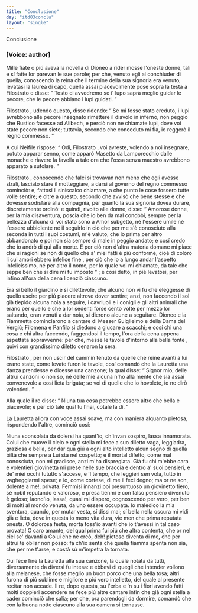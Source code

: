 ```yaml
---
title: "Conclusione"
day: "itd03conclu"
layout: "single"
---
```

<html>
 <head>
 </head>
 <body>
  <div id="d03conclu" type="conclusion" who="author">
   <head>
    Conclusione
   </head>
   <p>
    <h3>
     [Voice: author]
    </h3>
   </p>
   <p>
    <milestone id="p03970001"/>
    Mille fiate o pi&uacute; aveva la novella di Dioneo a rider mosse l'oneste donne, tali e s&iacute; fatte lor parevan le sue parole; per che, venuto egli al conchiuder di quella, conoscendo la
    <name persref="filomena" type="person">
     reina
    </name>
    che il termine della sua signoria era venuto, levatasi la laurea di capo, quella assai piacevolmente pose sopra la testa a
    <name persref="filostrato" type="person">
     Filostrato
    </name>
    e disse:
    <q direct="unspecified" who="filomena">
     Tosto ci avvedremo se i' lupo sapr&agrave; meglio guidar le pecore, che le pecore abbiano i lupi guidati.
    </q>
   </p>
   <p>
    <milestone id="p03970002"/>
    <name persref="filostrato" type="person">
     Filostrato
    </name>
    , udendo questo, disse ridendo:
    <q direct="unspecified" who="filostrato">
     Se mi fosse stato creduto, i lupi avrebbono alle pecore insegnato rimettere il diavolo in inferno, non peggio che Rustico facesse ad Alibech, e perci&ograve; non ne chiamate lupi, dove voi state pecore non siete; tuttavia, secondo che conceduto mi fia, io regger&ograve; il regno commesso.
    </q>
   </p>
   <p>
    <milestone id="p03970003"/>
    A cui
    <name persref="neifile" type="person">
     Neifile
    </name>
    rispose:
    <q direct="unspecified" who="neifile">
     Odi,
     <name persref="filostrato" type="person">
      Filostrato
     </name>
     , voi avreste, volendo a noi insegnare, potuto apparar senno, come appar&ograve;
     <name persref="masettolamporecchio">
      Masetto da Lamporecchio
     </name>
     dalle monache e riavere la favella a tale ora che l'ossa senza maestro avrebbono apparato a sufolare.
    </q>
   </p>
   <p>
    <milestone id="p03970004"/>
    <name persref="filostrato" type="person">
     Filostrato
    </name>
    , conoscendo che falci si trovavan non meno che egli avesse strali, lasciato stare il motteggiare, a darsi al governo del regno commesso cominci&ograve;: e, fattosi il siniscalco chiamare, a che punto le cose fossero tutte volle sentire; e oltre a questo, secondo che avvis&ograve; che bene stesse e che dovesse sodisfare alla compagnia, per quanto la sua signoria dovea durare, discretamente ordin&ograve;: e quindi, rivolto alle donne, disse:
    <milestone id="p03970005"/>
    <q direct="unspecified">
     Amorose donne, per la mia disaventura, poscia che io ben da mal conobbi, sempre per la bellezza d'alcuna di voi stato sono a Amor subgetto, n&eacute; l'essere umile n&eacute; l'essere ubbidiente n&eacute; il seguirlo in ci&ograve; che per me s'&egrave; conosciuto alla seconda in tutti i suoi costumi, m'&egrave; valuto, che io prima per altro abbandonato e poi non sia sempre di male in peggio andato; e cos&iacute; credo che io andr&ograve; di qui alla morte.
     <milestone id="p03970006"/>
     E per ci&ograve; non d'altra materia domane mi piace che si ragioni se non di quello che a' miei fatti &egrave; pi&uacute; conforme, cio&egrave;
     <seg type="topic">
      di coloro li cui amori ebbero infelice fine
     </seg>
     , per ci&ograve; che io a lungo andar l'aspetto infelicissimo, n&eacute; per altro il nome, per lo quale voi mi chiamate, da tale che seppe ben che si dire mi fu imposto
    </q>
    ; e cos&iacute; detto, in pi&egrave; levatosi, per infino all'ora della cena licenzi&ograve; ciascuno.
   </p>
   <p>
    <milestone id="p03970007"/>
    Era s&iacute; bello il
    <name placeref="giardinobrigata-01" type="place">
     giardino
    </name>
    e s&iacute; dilettevole, che alcuno non vi fu che eleggesse di quello uscire per pi&uacute; piacere altrove dover sentire; anzi, non faccendo il sol gi&agrave; tiepido alcuna noia a seguire, i cavriuoli e i conigli e gli altri animali che erano per quello e che a lor sedenti forse cento volte per mezzo lor saltando, eran venuti a dar noia, si dierono alcune a seguitare.
    <milestone id="p03970008"/>
    <name persref="dioneo" type="person">
     Dioneo
    </name>
    e la
    <name persref="fiammetta" type="person">
     Fiammetta
    </name>
    cominciarono a cantare di Messer Guiglielmo e della Dama del Vergi&uacute;;
    <name persref="filomena" type="person">
     Filomena
    </name>
    e
    <name persref="panfilo" type="person">
     Panfilo
    </name>
    si diedono a giucare a scacchi; e cos&iacute; chi una cosa e chi altra faccendo, fuggendosi il tempo, l'ora della cena appena aspettata sopravvenne: per che, messe le tavole d'intorno alla bella
    <name placeref="fontebrigata-01" type="place">
     fonte
    </name>
    , quivi con grandissimo diletto cenaron la sera.
   </p>
   <p>
    <milestone id="p03970009"/>
    <name persref="filostrato" type="person">
     Filostrato
    </name>
    , per non uscir del cammin tenuto da quelle che reine avanti a lui erano state, come levate furon le tavole, cos&iacute; comand&ograve; che la
    <name persref="lauretta" type="person">
     Lauretta
    </name>
    una danza prendesse e dicesse una canzone; la qual disse:
    <q direct="unspecified" who="lauretta">
     Signor mio, delle altrui canzoni io non so, n&eacute; delle mie alcuna n'ho alla mente che sia assai convenevole a cos&iacute; lieta brigata; se voi di quelle che io hovolete, io ne dir&ograve; volentieri.
    </q>
   </p>
   <p>
    <milestone id="p03970010"/>
    Alla quale il
    <name persref="filostrato" type="person">
     re
    </name>
    disse:
    <q direct="unspecified">
     Niuna tua cosa potrebbe essere altro che bella e piacevole; e per ci&ograve; tale qual tu l'hai, cotale la d&iacute;.
    </q>
   </p>
   <p>
    <milestone id="p03970011"/>
    La
    <name persref="lauretta" type="person">
     Lauretta
    </name>
    allora con voce assai soave, ma con maniera alquanto pietosa, rispondendo l'altre, cominci&ograve; cos&iacute;:
   </p>
   <div3 type="song" who="lauretta">
    <lg>
     <milestone id="p03970012"/>
     <l>
      Niuna sconsolata
     </l>
     <l>
      da dolersi ha quant'io,
     </l>
     <l>
      ch'invan sospiro, lassa innamorata.
     </l>
    </lg>
    <lg>
     <milestone id="p03970013"/>
     <l>
      Colui che muove il cielo e ogni stella
     </l>
     <l>
      mi fece a suo diletto
     </l>
     <l>
      vaga, leggiadra, graziosa e bella,
     </l>
     <l>
      per dar qua gi&uacute; a ogni alto intelletto
     </l>
     <l>
      alcun segno di quella
     </l>
     <l>
      bilt&agrave; che sempre a Lui sta nel cospetto;
     </l>
     <l>
      e il mortal difetto,
     </l>
     <l>
      come mal conosciuta,
     </l>
     <l>
      non mi gradisce, anzi m'ha dispregiata.
     </l>
    </lg>
    <lg>
     <milestone id="p03970014"/>
     <l>
      Gi&agrave; fu chi m'ebbe cara e volentieri
     </l>
     <l>
      giovinetta mi prese
     </l>
     <l>
      nelle sue braccia e dentro a' suoi pensieri,
     </l>
     <l>
      e de' miei occhi tututto s'accese,
     </l>
     <l>
      e 'l tempo, che leggieri
     </l>
     <l>
      sen vola, tutto in vagheggiarmi spese;
     </l>
     <l>
      e io, come cortese,
     </l>
     <l>
      di me il feci degno;
     </l>
     <l>
      ma or ne son, dolente a me!, privata.
     </l>
    </lg>
    <lg>
     <milestone id="p03970015"/>
     <l>
      Femmisi innanzi poi presuntuoso
     </l>
     <l>
      un giovinetto fiero,
     </l>
     <l>
      s&eacute; nobil reputando e valoroso,
     </l>
     <l>
      e presa tienmi e con falso pensiero
     </l>
     <l>
      divenuto &egrave; geloso;
     </l>
     <l>
      laond'io, lassa!, quasi mi dispero,
     </l>
     <l>
      cognoscendo per vero,
     </l>
     <l>
      per ben di molti al mondo
     </l>
     <l>
      venuta, da uno essere occupata.
     </l>
    </lg>
    <lg>
     <milestone id="p03970016"/>
     <l>
      Io maledico la mia sventura,
     </l>
     <l>
      quando, per mutar vesta,
     </l>
     <l>
      s&iacute; dissi mai; s&iacute; bella nella oscura
     </l>
     <l>
      mi vidi gi&agrave; e lieta, dove in questa
     </l>
     <l>
      io meno vita dura,
     </l>
     <l>
      vie men che prima reputata onesta.
     </l>
     <l>
      O dolorosa festa,
     </l>
     <l>
      morta foss'io avanti
     </l>
     <l>
      che io t'avessi in tal caso provata!
     </l>
    </lg>
    <lg>
     <milestone id="p03970017"/>
     <l>
      O caro amante, del qual prima fui
     </l>
     <l>
      pi&uacute; che altra contenta,
     </l>
     <l>
      che or nel ciel se' davanti a Colui
     </l>
     <l>
      che ne cre&ograve;, deh! pietoso diventa
     </l>
     <l>
      di me, che per altrui
     </l>
     <l>
      te obliar non posso: fa ch'io senta
     </l>
     <l>
      che quella fiamma spenta
     </l>
     <l>
      non sia, che per me t'arse,
     </l>
     <l>
      e cost&agrave; s&uacute; m'impetra la tornata.
     </l>
    </lg>
   </div3>
   <p>
    <milestone id="p03970018"/>
    Qui fece fine la
    <name persref="lauretta" type="person">
     Lauretta
    </name>
    alla sua canzone, la quale notata da tutti, diversamente da diversi fu intesa: e ebbevi di quegli che intender vollono alla melanese, che fosse
    <seg type="proverb">
     meglio un buon porco che una bella tosa;
    </seg>
    altri furono di pi&uacute; sublime e migliore e pi&uacute; vero intelletto, del quale al presente recitar non accade.
    <milestone id="p03970019"/>
    Il re, dopo questa, su l'erba e 'n su i fiori avendo fatti molti doppieri accendere ne fece pi&uacute; altre cantare infin che gi&agrave; ogni stella a cader cominci&ograve; che salia; per che, ora parendogli da dormire, comand&ograve; che con la buona notte ciascuno alla sua camera si tornasse.
   </p>
  </div>
 </body>
</html>